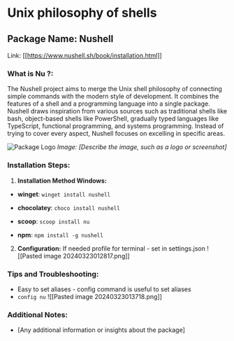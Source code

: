 # Unix philosophy of shells

## Package Name: Nushell

Link:  [[https://www.nushell.sh/book/installation.html]]

### What is Nu ?:
The Nushell project aims to merge the Unix shell philosophy of connecting simple commands with the modern style of development. It combines the features of a shell and a programming language into a single package. Nushell draws inspiration from various sources such as traditional shells like bash, object-based shells like PowerShell, gradually typed languages like TypeScript, functional programming, and systems programming. Instead of trying to cover every aspect, Nushell focuses on excelling in specific areas.

![Package Logo](insert_image_url_here)
*Image: [Describe the image, such as a logo or screenshot]*

### Installation Steps:
1. **Installation Method Windows:** 
- **winget**: ```winget install nushell```

- **chocolatey**: ```choco install nushell```

- **scoop**: ```scoop install nu```

- **npm**: ```npm install -g nushell```


2. **Configuration:**
   If needed profile for terminal -  set in settings.json 
   ![[Pasted image 20240323012817.png]]

### Tips and Troubleshooting:
- Easy to set aliases - config command is useful to set aliases 
- ```config nu```
![[Pasted image 20240323013718.png]]
### Additional Notes:
- [Any additional information or insights about the package]
